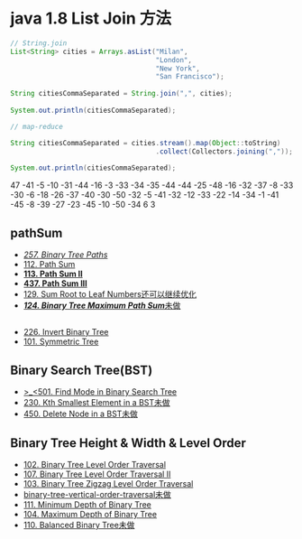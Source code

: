 

# java 1.8 List Join 方法

```java
// String.join
List<String> cities = Arrays.asList("Milan", 
                                    "London", 
                                    "New York", 
                                    "San Francisco");
		
String citiesCommaSeparated = String.join(",", cities);
 
System.out.println(citiesCommaSeparated);

// map-reduce

String citiesCommaSeparated = cities.stream().map(Object::toString)
                                    .collect(Collectors.joining(","));
 
System.out.println(citiesCommaSeparated);
```

47
-41 -5 -10 -31 -44 -16 -3 -33 -34 -35 -44 -44 -25 -48 -16 -32 -37 -8 -33 -30 -6 -18 -26 -37 -40 -30 -50 -32 -5 -41 -32 -12 -33 -22 -14 -34 -1 -41 -45 -8 -39 -27 -23 -45 -10 -50 -34
	6 3

## pathSum
 - [*257. Binary Tree Paths*](https://leetcode.com/problems/binary-tree-paths/?tab=Description)
 - [112. Path Sum](https://leetcode.com/problems/path-sum/?tab=Description)
 - [**113. Path Sum II**](https://leetcode.com/problems/path-sum-ii/?tab=Description)
 - [**437. Path Sum III**](https://leetcode.com/problems/path-sum-iii/?tab=Description)
 - [129. Sum Root to Leaf Numbers还可以继续优化](https://leetcode.com/problems/sum-root-to-leaf-numbers/?tab=Description)
 - [***124. Binary Tree Maximum Path Sum***未做](https://leetcode.com/problems/binary-tree-maximum-path-sum/?tab=Description)
 
## 
 - [226. Invert Binary Tree](https://leetcode.com/problems/invert-binary-tree/?tab=Description)
 - [101. Symmetric Tree](https://leetcode.com/problems/symmetric-tree/#/description)
 
## Binary Search Tree(BST)
 - [>_<501. Find Mode in Binary Search Tree](https://leetcode.com/problems/find-mode-in-binary-search-tree/?tab=Solutions)
 - [230. Kth Smallest Element in a BST未做](https://leetcode.com/problems/kth-smallest-element-in-a-bst/?tab=Description)
 - [450. Delete Node in a BST未做](https://leetcode.com/problems/delete-node-in-a-bst/?tab=Description)
 
## Binary Tree Height & Width & Level Order
 - [102. Binary Tree Level Order Traversal](https://leetcode.com/problems/binary-tree-level-order-traversal/?tab=Description)
 - [107. Binary Tree Level Order Traversal II](https://leetcode.com/problems/binary-tree-level-order-traversal-ii/?tab=Description)
 - [103. Binary Tree Zigzag Level Order Traversal](https://leetcode.com/problems/binary-tree-zigzag-level-order-traversal/?tab=Description)
 - [binary-tree-vertical-order-traversal未做](https://leetcode.com/problems/binary-tree-vertical-order-traversal/)
 - [111. Minimum Depth of Binary Tree](https://leetcode.com/problems/minimum-depth-of-binary-tree/?tab=Description)
 - [104. Maximum Depth of Binary Tree](https://leetcode.com/problems/maximum-depth-of-binary-tree/?tab=Description)
 - [110. Balanced Binary Tree未做](https://leetcode.com/problems/balanced-binary-tree/?tab=Description)
